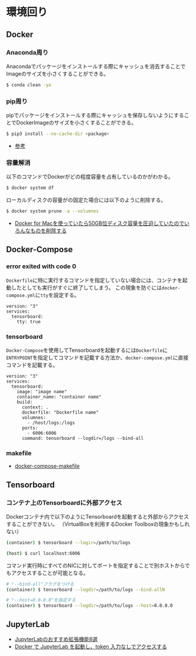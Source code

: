# 環境回り

## Docker

### Anaconda周り

Anacondaでパッケージをインストールする際にキャッシュを消去することでImageのサイズを小さくすることができる。

```sh
$ conda clean -ya
```

### pip周り

pipでパッケージをインストールする際にキャッシュを保存しないようにすることでDockerImageのサイズを小さくすることができる。

```sh
$ pip3 install --no-cache-dir <package>
```

- [参考](https://stackoverflow.com/questions/45594707/what-is-pips-no-cache-dir-good-for)

### 容量解消

以下のコマンドでDockerがどの程度容量を占有しているのかがわかる。

```sh
$ docker system df
```

ローカルディスクの容量がの固定た場合には以下のように削除する。

```sh
$ docker system prune -a --volumnes
```

- [Docker for Macを使っていたら50GB位ディスク容量を圧迫していたのでいろんなものを削除する](https://qiita.com/shinespark/items/526b70b5f0b1ac643ba0)

## Docker-Compose

### error exited with code 0

`Dockerfile`に特に実行するコマンドを指定していない場合には、コンテナを起動したとしても実行がすぐに終了してしまう。
この現象を防ぐには`docker-compose.yml`に`tty`を設定する。

```docker
version: "3"
services:
  tensorboard:
    tty: true
```

### tensorboard

`Docker-Compose`を使用してTensorboardを起動するには`Dockerfile`に`ENTRYPOINT`を指定してコマンドを記載する方法か、`docker-compose.yml`に直接コマンドを記載する。

```docker
version: "3"
services:
  tensorboard:
    image: "image name"
    container_name: "container name"
    build:
      context: .
      dockerfile: "Dockerfile name"
      volumnes:
        - /host/logs:/logs
      ports:
        - 6006:6006
      command: tensorboard --logdir=/logs --bind-all
```

### makefile

- [docker-compose-makefile](https://github.com/krom/docker-compose-makefile)

## Tensorboard

### コンテナ上のTensorboardに外部アクセス

Dockerコンテナ内で以下のようにTensorboardを起動すると外部からアクセスすることができない。
（VirtualBoxを利用するDocker Toolboxの現象かもしれない）

```sh
(container) $ tensorboard --logir=/path/to/logs

(host) $ curl localhost:6006
```

コマンド実行時にすべてのNICに対してポートを指定することで別ホストからでもアクセスすることが可能となる。

```sh
# "--bind-all"フラグをつける
(container) $ tensorboard --logdir=/path/to/logs --bind-allN

# "--host=0.0.0.0"を指定する
(container) $ tensorboard --logdir=/path/to/logs --host=0.0.0.0
```

## JupyterLab

- [JupyterLabのおすすめ拡張機能8選](https://qiita.com/canonrock16/items/d166c93087a4aafd2db4)
- [Docker で JupyterLab を起動し、token 入力なしでアクセスする](https://qiita.com/ao_log/items/5438f2aaf5c2b46d2ccb)

 